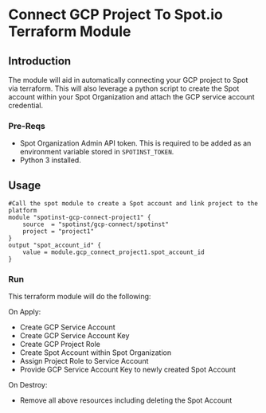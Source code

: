 # Connect GCP Project To Spot.io Terraform Module

## Introduction
The module will aid in automatically connecting your GCP project to Spot via terraform. This will also leverage a python script to create the Spot account within your Spot Organization and attach the GCP service account credential.

### Pre-Reqs
* Spot Organization Admin API token. This is required to be added as an environment variable stored in ```SPOTINST_TOKEN```.  
* Python 3 installed. 

## Usage
```hcl
#Call the spot module to create a Spot account and link project to the platform
module "spotinst-gcp-connect-project1" {
    source  = "spotinst/gcp-connect/spotinst"
    project = "project1"
}
output "spot_account_id" {
    value = module.gcp_connect_project1.spot_account_id
}

```

### Run
This terraform module will do the following:

On Apply:
* Create GCP Service Account
* Create GCP Service Account Key
* Create GCP Project Role
* Create Spot Account within Spot Organization
* Assign Project Role to Service Account
* Provide GCP Service Account Key to newly created Spot Account

On Destroy:
* Remove all above resources including deleting the Spot Account
